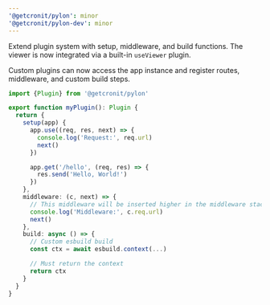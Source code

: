 ```yaml
---
'@getcronit/pylon': minor
'@getcronit/pylon-dev': minor
---
```


Extend plugin system with setup, middleware, and build functions.
The viewer is now integrated via a built-in `useViewer` plugin.

Custom plugins can now access the app instance and register routes, middleware, and custom build steps.

```ts
import {Plugin} from '@getcronit/pylon'

export function myPlugin(): Plugin {
  return {
    setup(app) {
      app.use((req, res, next) => {
        console.log('Request:', req.url)
        next()
      })

      app.get('/hello', (req, res) => {
        res.send('Hello, World!')
      })
    },
    middleware: (c, next) => {
      // This middleware will be inserted higher in the middleware stack
      console.log('Middleware:', c.req.url)
      next()
    },
    build: async () => {
      // Custom esbuild build
      const ctx = await esbuild.context(...)

      // Must return the context
      return ctx
    }
  }
}
```
